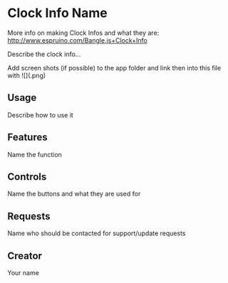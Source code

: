 # Clock Info Name

More info on making Clock Infos and what they are: http://www.espruino.com/Bangle.js+Clock+Info

Describe the clock info...

Add screen shots (if possible) to the app folder and link then  into this file with ![](<name>.png)

## Usage

Describe how to use it

## Features

Name the function

## Controls

Name the buttons and what they are used for

## Requests

Name who should be contacted for support/update requests

## Creator

Your name
